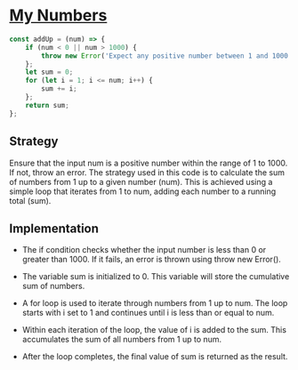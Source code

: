 # [My Numbers](https://edabit.com/challenge/4gzDuDkompAqujpRi)

```js
const addUp = (num) => {
    if (num < 0 || num > 1000) {
        throw new Error('Expect any positive number between 1 and 1000');
    };
	let sum = 0;
    for (let i = 1; i <= num; i++) {
        sum += i;
    };
    return sum;
};
```

## Strategy

Ensure that the input num is a positive number within the range of 1 to 1000. If not, throw an error.
The strategy used in this code is to calculate the sum of numbers from 1 up to a given number (num). This is achieved using a simple loop that iterates from 1 to num, adding each number to a running total (sum).

## Implementation

- The if condition checks whether the input number is less than 0 or greater than 1000. If it fails, an error is thrown using throw new Error().

- The variable sum is initialized to 0. This variable will store the cumulative sum of numbers.

- A for loop is used to iterate through numbers from 1 up to num. The loop starts with i set to 1 and continues until i is less than or equal to num.

- Within each iteration of the loop, the value of i is added to the sum. This accumulates the sum of all numbers from 1 up to num.

- After the loop completes, the final value of sum is returned as the result.